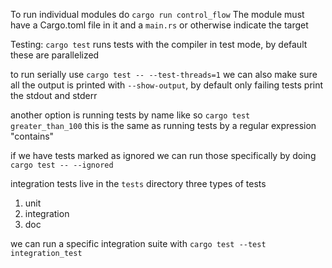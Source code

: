 To run individual modules do `cargo run control_flow`
The module must have a Cargo.toml file in it and a `main.rs` or otherwise indicate the target

Testing:
`cargo test` runs tests with the compiler in test mode, by default these are parallelized

to run serially use `cargo test -- --test-threads=1`
we can also make sure all the output is printed with `--show-output`, by default only failing tests print the stdout and stderr

another option is running tests by name like so `cargo test greater_than_100`
this is the same as running tests by a regular expression "contains"

if we have tests marked as ignored we can run those specifically by doing `cargo test -- --ignored`

integration tests live in the `tests` directory
three types of tests
1. unit
2. integration
3. doc

we can run a specific integration suite with `cargo test --test integration_test`
